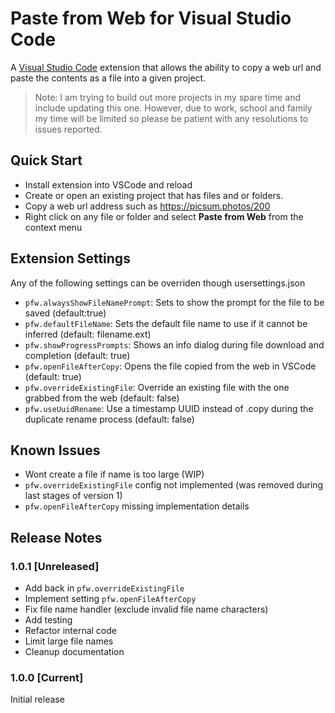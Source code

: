 # Paste from Web for Visual Studio Code

A [Visual Studio Code](https://code.visualstudio.com/) extension that allows the ability to copy a web url and paste the contents as a file into a given project. 

> Note: I am trying to build out more projects in my spare time and include updating this one. However, due to work, school and family my time will be limited so please be patient with any resolutions to issues reported.

## Quick Start

* Install extension into VSCode and reload
* Create or open an existing project that has files and or folders. 
* Copy a web url address such as https://picsum.photos/200
* Right click on any file or folder and select **Paste from Web** from the context menu

## Extension Settings

Any of the following settings can be overriden though usersettings.json

* `pfw.alwaysShowFileNamePrompt`: Sets to show the prompt for the file to be saved (default:true)
* `pfw.defaultFileName`: Sets the default file name to use if it cannot be inferred (default: filename.ext)
* `pfw.showProgressPrompts`: Shows an info dialog during file download and completion (default: true)
* `pfw.openFileAfterCopy`: Opens the file copied from the web in VSCode (default: true)
* `pfw.overrideExistingFile`: Override an existing file with the one grabbed from the web (default: false)
* `pfw.useUuidRename`: Use a timestamp UUID instead of .copy during the duplicate rename process (default: false)

## Known Issues

* Wont create a file if name is too large (WIP)
* `pfw.overrideExistingFile` config not implemented (was removed during last stages of version 1)
* `pfw.openFileAfterCopy` missing implementation details


## Release Notes


### 1.0.1 [Unreleased]

* Add back in `pfw.overrideExistingFile`
* Implement setting `pfw.openFileAfterCopy`
* Fix file name handler (exclude invalid file name characters)
* Add testing
* Refactor internal code
* Limit large file names
* Cleanup documentation

### 1.0.0 [Current]

Initial release







